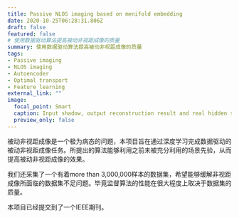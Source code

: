 ```yaml
---
title: Passive NLOS imaging based on menifold embedding
date: 2020-10-25T06:28:31.806Z
draft: false
featured: false
# 使用数据驱动算法提高被动非视距成像的质量
summary: 使用数据驱动算法提高被动非视距成像的质量
tags:
- Passive imaging
- NLOS imaging
- Autoencoder
- Optimal transport
- Feature learning
external_link: ""
image:
  focal_point: Smart
  caption: Input shadow, output reconstruction result and real hidden scene
  preview_only: false
---
```

<!-- 被动非视距成像是一个极为病态的问题，本项目旨在通过深度学习完成数据驱动的被动非视距成像任务。所提出的算法能够利用之前未被充分利用的场景先验，从而提高被动非视距成像的效果。 -->
被动非视距成像是一个极为病态的问题，本项目旨在通过深度学习完成数据驱动的被动非视距成像任务。所提出的算法能够利用之前未被充分利用的场景先验，从而提高被动非视距成像的效果。


<!-- 我们还采集了一个有着more than 3,000,000样本的数据集，希望能够缓解非视距成像所面临的数据集不足问题。毕竟监督算法的性能在很大程度上取决于数据集的质量。 -->
我们还采集了一个有着more than 3,000,000样本的数据集，希望能够缓解非视距成像所面临的数据集不足问题。毕竟监督算法的性能在很大程度上取决于数据集的质量。

<!-- 本项目已经提交到了一个期刊。 -->
本项目已经提交到了一个IEEE期刊。